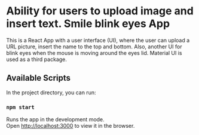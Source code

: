 # Ability for users to upload image and insert text. Smile blink eyes App

This is a React App with a user interface (UI), where the user can upload a URL picture, insert the name to the top and bottom. Also, another UI for blink eyes when the mouse is moving around the eyes lid. Material UI is used as a third package. 

## Available Scripts

In the project directory, you can run:

### `npm start`

Runs the app in the development mode.\
Open [http://localhost:3000](http://localhost:3000) to view it in the browser.


